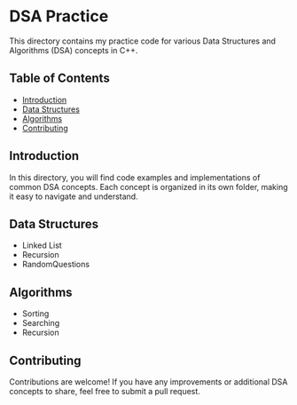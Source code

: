 # DSA Practice

This directory contains my practice code for various Data Structures and Algorithms (DSA) concepts in C++.

## Table of Contents

- [Introduction](#introduction)
- [Data Structures](#data-structures)
- [Algorithms](#algorithms)
- [Contributing](#contributing)

## Introduction

In this directory, you will find code examples and implementations of common DSA concepts. Each concept is organized in its own folder, making it easy to navigate and understand.

## Data Structures

- Linked List
- Recursion
- RandomQuestions


## Algorithms

- Sorting
- Searching
- Recursion


## Contributing

Contributions are welcome! If you have any improvements or additional DSA concepts to share, feel free to submit a pull request.